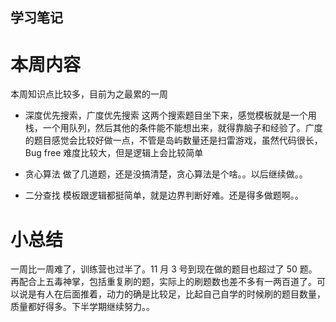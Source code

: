 ## 学习笔记

# 本周内容

本周知识点比较多，目前为之最累的一周

- 深度优先搜索，广度优先搜索
  这两个搜索题目坐下来，感觉模板就是一个用栈，一个用队列，然后其他的条件能不能想出来，就得靠脑子和经验了。广度的题目感觉会比较好做一点，不管是岛屿数量还是扫雷游戏，虽然代码很长，Bug free 难度比较大，但是逻辑上会比较简单

- 贪心算法
  做了几道题，还是没搞清楚，贪心算法是个啥。。以后继续做。。

- 二分查找
  模板跟逻辑都挺简单，就是边界判断好难。还是得多做题啊。。

# 小总结

一周比一周难了，训练营也过半了。11 月 3 号到现在做的题目也超过了 50 题。再配合上五毒神掌，包括重复刷的题，实际上的刷题数也差不多有一两百道了。可以说是有人在后面推着，动力的确是比较足，比起自己自学的时候刷的题目数量，质量都好得多。下半学期继续努力。。

